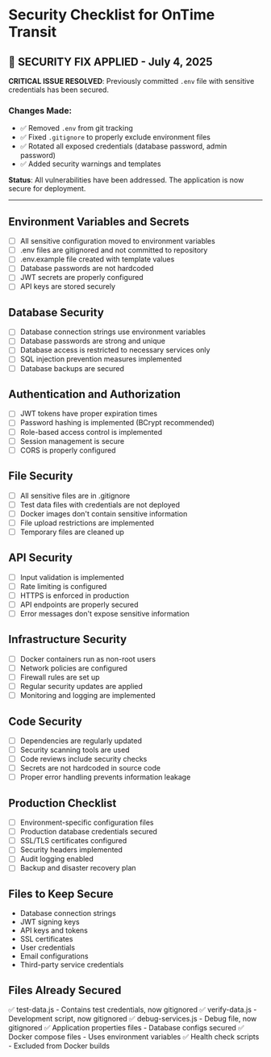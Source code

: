 # Security Checklist for OnTime Transit

## 🚨 SECURITY FIX APPLIED - July 4, 2025

**CRITICAL ISSUE RESOLVED**: Previously committed `.env` file with sensitive credentials has been secured.

### Changes Made:
- ✅ Removed `.env` from git tracking
- ✅ Fixed `.gitignore` to properly exclude environment files  
- ✅ Rotated all exposed credentials (database password, admin password)
- ✅ Added security warnings and templates

**Status**: All vulnerabilities have been addressed. The application is now secure for deployment.

---

## Environment Variables and Secrets
- [ ] All sensitive configuration moved to environment variables
- [ ] .env files are gitignored and not committed to repository
- [ ] .env.example file created with template values
- [ ] Database passwords are not hardcoded
- [ ] JWT secrets are properly configured
- [ ] API keys are stored securely

## Database Security
- [ ] Database connection strings use environment variables
- [ ] Database passwords are strong and unique
- [ ] Database access is restricted to necessary services only
- [ ] SQL injection prevention measures implemented
- [ ] Database backups are secured

## Authentication and Authorization
- [ ] JWT tokens have proper expiration times
- [ ] Password hashing is implemented (BCrypt recommended)
- [ ] Role-based access control is implemented
- [ ] Session management is secure
- [ ] CORS is properly configured

## File Security
- [ ] All sensitive files are in .gitignore
- [ ] Test data files with credentials are not deployed
- [ ] Docker images don't contain sensitive information
- [ ] File upload restrictions are implemented
- [ ] Temporary files are cleaned up

## API Security
- [ ] Input validation is implemented
- [ ] Rate limiting is configured
- [ ] HTTPS is enforced in production
- [ ] API endpoints are properly secured
- [ ] Error messages don't expose sensitive information

## Infrastructure Security
- [ ] Docker containers run as non-root users
- [ ] Network policies are configured
- [ ] Firewall rules are set up
- [ ] Regular security updates are applied
- [ ] Monitoring and logging are implemented

## Code Security
- [ ] Dependencies are regularly updated
- [ ] Security scanning tools are used
- [ ] Code reviews include security checks
- [ ] Secrets are not hardcoded in source code
- [ ] Proper error handling prevents information leakage

## Production Checklist
- [ ] Environment-specific configuration files
- [ ] Production database credentials secured
- [ ] SSL/TLS certificates configured
- [ ] Security headers implemented
- [ ] Audit logging enabled
- [ ] Backup and disaster recovery plan

## Files to Keep Secure
- Database connection strings
- JWT signing keys
- API keys and tokens
- SSL certificates
- User credentials
- Email configurations
- Third-party service credentials

## Files Already Secured
✅ test-data.js - Contains test credentials, now gitignored
✅ verify-data.js - Development script, now gitignored
✅ debug-services.js - Debug file, now gitignored
✅ Application properties files - Database configs secured
✅ Docker compose files - Uses environment variables
✅ Health check scripts - Excluded from Docker builds
